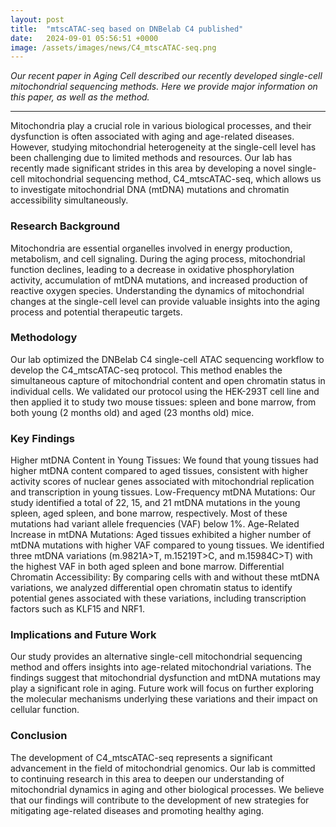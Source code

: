 ```yaml
---
layout: post
title:  "mtscATAC-seq based on DNBelab C4 published"
date:   2024-09-01 05:56:51 +0000
image: /assets/images/news/C4_mtscATAC-seq.png
---
```

*Our recent paper in Aging Cell described our recently developed single-cell mitochondrial sequencing methods. Here we provide major information on this paper, as well as the method.*

---


Mitochondria play a crucial role in various biological processes, and their dysfunction is often associated with aging and age-related diseases. However, studying mitochondrial heterogeneity at the single-cell level has been challenging due to limited methods and resources. Our lab has recently made significant strides in this area by developing a novel single-cell mitochondrial sequencing method, C4_mtscATAC-seq, which allows us to investigate mitochondrial DNA (mtDNA) mutations and chromatin accessibility simultaneously.
### Research Background
Mitochondria are essential organelles involved in energy production, metabolism, and cell signaling. During the aging process, mitochondrial function declines, leading to a decrease in oxidative phosphorylation activity, accumulation of mtDNA mutations, and increased production of reactive oxygen species. Understanding the dynamics of mitochondrial changes at the single-cell level can provide valuable insights into the aging process and potential therapeutic targets.
### Methodology
Our lab optimized the DNBelab C4 single-cell ATAC sequencing workflow to develop the C4_mtscATAC-seq protocol. This method enables the simultaneous capture of mitochondrial content and open chromatin status in individual cells. We validated our protocol using the HEK-293T cell line and then applied it to study two mouse tissues: spleen and bone marrow, from both young (2 months old) and aged (23 months old) mice.
### Key Findings
Higher mtDNA Content in Young Tissues: We found that young tissues had higher mtDNA content compared to aged tissues, consistent with higher activity scores of nuclear genes associated with mitochondrial replication and transcription in young tissues.
Low-Frequency mtDNA Mutations: Our study identified a total of 22, 15, and 21 mtDNA mutations in the young spleen, aged spleen, and bone marrow, respectively. Most of these mutations had variant allele frequencies (VAF) below 1%.
Age-Related Increase in mtDNA Mutations: Aged tissues exhibited a higher number of mtDNA mutations with higher VAF compared to young tissues. We identified three mtDNA variations (m.9821A>T, m.15219T>C, and m.15984C>T) with the highest VAF in both aged spleen and bone marrow.
Differential Chromatin Accessibility: By comparing cells with and without these mtDNA variations, we analyzed differential open chromatin status to identify potential genes associated with these variations, including transcription factors such as KLF15 and NRF1.
### Implications and Future Work
Our study provides an alternative single-cell mitochondrial sequencing method and offers insights into age-related mitochondrial variations. The findings suggest that mitochondrial dysfunction and mtDNA mutations may play a significant role in aging. Future work will focus on further exploring the molecular mechanisms underlying these variations and their impact on cellular function.
### Conclusion
The development of C4_mtscATAC-seq represents a significant advancement in the field of mitochondrial genomics. Our lab is committed to continuing research in this area to deepen our understanding of mitochondrial dynamics in aging and other biological processes. We believe that our findings will contribute to the development of new strategies for mitigating age-related diseases and promoting healthy aging.